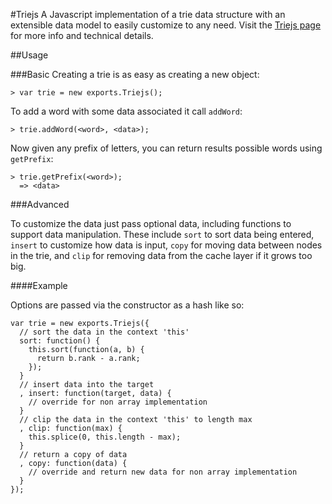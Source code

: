 #Triejs
A Javascript implementation of a trie data structure with an extensible data 
model to easily customize to any need.  Visit the [Triejs page](http://pthurlow.github.com/triejs) for more info and technical details.

##Usage

###Basic
Creating a trie is as easy as creating a new object:

    > var trie = new exports.Triejs();

To add a word with some data associated it call `addWord`:

    > trie.addWord(<word>, <data>);

Now given any prefix of letters, you can return results possible words using `getPrefix`:

    > trie.getPrefix(<word>);
      => <data>

###Advanced

To customize the data just pass optional data, including functions to support data manipulation.  These 
include `sort` to sort data being entered, `insert` to customize how data is input, `copy` for moving data 
between nodes in the trie, and `clip` for removing data from the cache layer if it grows too big.

####Example

Options are passed via the constructor as a hash like so:

    var trie = new exports.Triejs({
      // sort the data in the context 'this'
      sort: function() {
        this.sort(function(a, b) {
          return b.rank - a.rank;
        });
      }
      // insert data into the target
      , insert: function(target, data) {
        // override for non array implementation
      }
      // clip the data in the context 'this' to length max
      , clip: function(max) {
        this.splice(0, this.length - max);
      }
      // return a copy of data
      , copy: function(data) {
        // override and return new data for non array implementation
      }
    });

